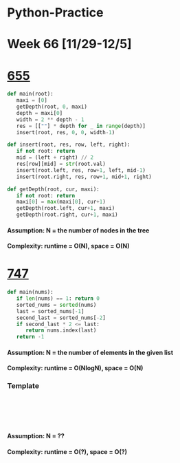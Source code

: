 # Python-Practice

# Week 66 [11/29-12/5]

# [655](https://leetcode.com/problems/print-binary-tree/)
```python
def main(root):
   maxi = [0]
   getDepth(root, 0, maxi)
   depth = maxi[0]
   width = 2 ** depth - 1
   res = [[""] * depth for _ in range(depth)]
   insert(root, res, 0, 0, width-1)

def insert(root, res, row, left, right):
   if not root: return
   mid = (left + right) // 2
   res[row][mid] = str(root.val)
   insert(root.left, res, row+1, left, mid-1)
   insert(root.right, res, row+1, mid+1, right)

def getDepth(root, cur, maxi):
   if not root: return
   maxi[0] = max(maxi[0], cur+1)
   getDepth(root.left, cur+1, maxi)
   getDepth(root.right, cur+1, maxi)
```
#### Assumption: N = the number of nodes in the tree
#### Complexity: runtime = O(N), space = O(N)

# [747](https://leetcode.com/problems/largest-number-at-least-twice-of-others/)
```python
def main(nums):
   if len(nums) == 1: return 0
   sorted_nums = sorted(nums)
   last = sorted_nums[-1]
   second_last = sorted_nums[-2]
   if second_last * 2 <= last:
      return nums.index(last)
   return -1
```
#### Assumption: N = the number of elements in the given list
#### Complexity: runtime = O(NlogN), space = O(N)

### Template
# []()
```sql
```

# []()
```python
```
#### Assumption: N = ??
#### Complexity: runtime = O(?), space = O(?)
